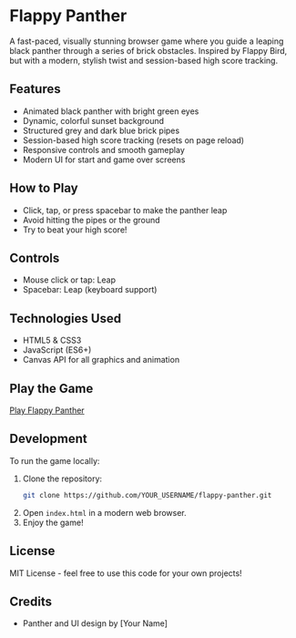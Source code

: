 # Flappy Panther

A fast-paced, visually stunning browser game where you guide a leaping black panther through a series of brick obstacles. Inspired by Flappy Bird, but with a modern, stylish twist and session-based high score tracking.

## Features

- Animated black panther with bright green eyes
- Dynamic, colorful sunset background
- Structured grey and dark blue brick pipes
- Session-based high score tracking (resets on page reload)
- Responsive controls and smooth gameplay
- Modern UI for start and game over screens

## How to Play

- Click, tap, or press spacebar to make the panther leap
- Avoid hitting the pipes or the ground
- Try to beat your high score!

## Controls

- Mouse click or tap: Leap
- Spacebar: Leap (keyboard support)

## Technologies Used

- HTML5 & CSS3
- JavaScript (ES6+)
- Canvas API for all graphics and animation

## Play the Game

[Play Flappy Panther](https://YOUR_GITHUB_USERNAME.github.io/flappy-panther/)

## Development

To run the game locally:

1. Clone the repository:
   ```sh
   git clone https://github.com/YOUR_USERNAME/flappy-panther.git
   ```
2. Open `index.html` in a modern web browser.
3. Enjoy the game!

## License

MIT License - feel free to use this code for your own projects!

## Credits

- Panther and UI design by [Your Name] 